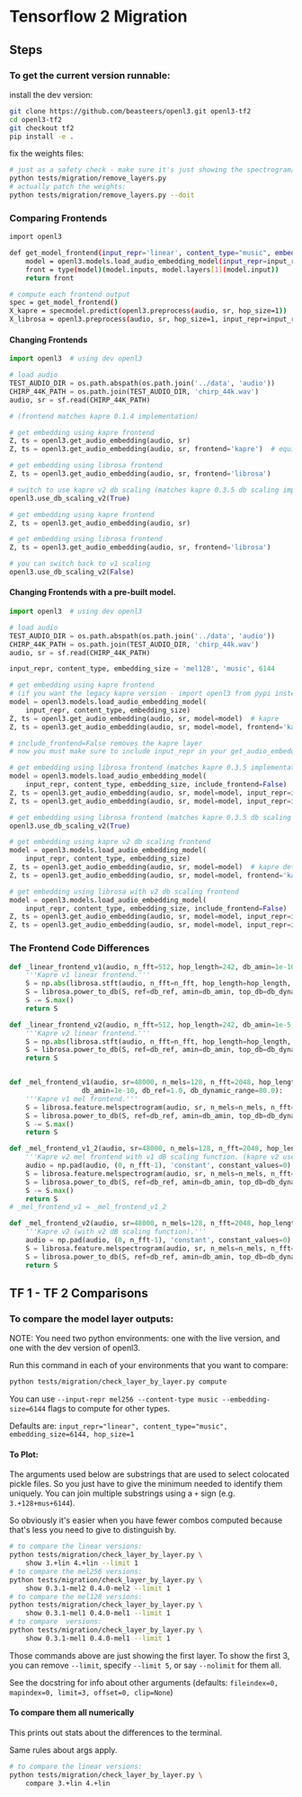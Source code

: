 # Tensorflow 2 Migration

## Steps

### To get the current version runnable:
install the dev version:
```bash
git clone https://github.com/beasteers/openl3.git openl3-tf2
cd openl3-tf2
git checkout tf2
pip install -e .
```
fix the weights files:
```bash
# just as a safety check - make sure it's just showing the spectrogram/melspectrogram weights:
python tests/migration/remove_layers.py
# actually patch the weights:
python tests/migration/remove_layers.py --doit
```

### Comparing Frontends

```bash
import openl3

def get_model_frontend(input_repr='linear', content_type="music", embedding_size=6144):
    model = openl3.models.load_audio_embedding_model(input_repr=input_repr, content_type=content_type, embedding_size=embedding_size)
    front = type(model)(model.inputs, model.layers[1](model.input))
    return front

# compute each frontend output
spec = get_model_frontend()
X_kapre = specmodel.predict(openl3.preprocess(audio, sr, hop_size=1))
X_librosa = openl3.preprocess(audio, sr, hop_size=1, input_repr=input_repr)
```

#### Changing Frontends
```python
import openl3  # using dev openl3

# load audio
TEST_AUDIO_DIR = os.path.abspath(os.path.join('../data', 'audio'))
CHIRP_44K_PATH = os.path.join(TEST_AUDIO_DIR, 'chirp_44k.wav')
audio, sr = sf.read(CHIRP_44K_PATH)

# (frontend matches kapre 0.1.4 implementation)

# get embedding using kapre frontend
Z, ts = openl3.get_audio_embedding(audio, sr)
Z, ts = openl3.get_audio_embedding(audio, sr, frontend='kapre')  # equivalent

# get embedding using librosa frontend
Z, ts = openl3.get_audio_embedding(audio, sr, frontend='librosa')

# switch to use kapre v2 db scaling (matches kapre 0.3.5 db scaling implementation)
openl3.use_db_scaling_v2(True)

# get embedding using kapre frontend
Z, ts = openl3.get_audio_embedding(audio, sr)

# get embedding using librosa frontend
Z, ts = openl3.get_audio_embedding(audio, sr, frontend='librosa')

# you can switch back to v1 scaling
openl3.use_db_scaling_v2(False)
```

#### Changing Frontends with a pre-built model.
```python
import openl3  # using dev openl3

# load audio
TEST_AUDIO_DIR = os.path.abspath(os.path.join('../data', 'audio'))
CHIRP_44K_PATH = os.path.join(TEST_AUDIO_DIR, 'chirp_44k.wav')
audio, sr = sf.read(CHIRP_44K_PATH)

input_repr, content_type, embedding_size = 'mel128', 'music', 6144

# get embedding using kapre frontend 
# (if you want the legacy kapre version - import openl3 from pypi instead)
model = openl3.models.load_audio_embedding_model(
    input_repr, content_type, embedding_size)
Z, ts = openl3.get_audio_embedding(audio, sr, model=model)  # kapre
Z, ts = openl3.get_audio_embedding(audio, sr, model=model, frontend='kapre')  # equivalent

# include_frontend=False removes the kapre layer
# now you must make sure to include input_repr in your get_audio_embedding call

# get embedding using librosa frontend (matches kapre 0.3.5 implementation)
model = openl3.models.load_audio_embedding_model(
    input_repr, content_type, embedding_size, include_frontend=False)
Z, ts = openl3.get_audio_embedding(audio, sr, model=model, input_repr=input_repr)  # librosa
Z, ts = openl3.get_audio_embedding(audio, sr, model=model, input_repr=input_repr, frontend='librosa')  # equivalent

# get embedding using librosa frontend (matches kapre 0.3.5 db scaling implementation)
openl3.use_db_scaling_v2(True)

# get embedding using kapre v2 db scaling frontend 
model = openl3.models.load_audio_embedding_model(
    input_repr, content_type, embedding_size)
Z, ts = openl3.get_audio_embedding(audio, sr, model=model)  # kapre determined by the model input shape
Z, ts = openl3.get_audio_embedding(audio, sr, model=model, frontend='kapre')  # equivalent

# get embedding using librosa with v2 db scaling frontend 
model = openl3.models.load_audio_embedding_model(
    input_repr, content_type, embedding_size, include_frontend=False)
Z, ts = openl3.get_audio_embedding(audio, sr, model=model, input_repr=input_repr)  # librosa, determined by the model input shape
Z, ts = openl3.get_audio_embedding(audio, sr, model=model, input_repr=input_repr, frontend='librosa')  # equivalent

```

### The Frontend Code Differences

```python
def _linear_frontend_v1(audio, n_fft=512, hop_length=242, db_amin=1e-10, db_ref=1.0, db_dynamic_range=80.0):
    '''Kapre v1 linear frontend.'''
    S = np.abs(librosa.stft(audio, n_fft=n_fft, hop_length=hop_length, center=False))
    S = librosa.power_to_db(S, ref=db_ref, amin=db_amin, top_db=db_dynamic_range)
    S -= S.max()
    return S

def _linear_frontend_v2(audio, n_fft=512, hop_length=242, db_amin=1e-5, db_ref=1.0, db_dynamic_range=80.0):
    '''Kapre v2 linear frontend.'''
    S = np.abs(librosa.stft(audio, n_fft=n_fft, hop_length=hop_length, center=False))
    S = librosa.power_to_db(S, ref=db_ref, amin=db_amin, top_db=db_dynamic_range)
    return S


def _mel_frontend_v1(audio, sr=48000, n_mels=128, n_fft=2048, hop_length=242, 
                  db_amin=1e-10, db_ref=1.0, db_dynamic_range=80.0):
    '''Kapre v1 mel frontend.'''
    S = librosa.feature.melspectrogram(audio, sr, n_mels=n_mels, n_fft=n_fft, hop_length=hop_length, center=True, power=1.0)
    S = librosa.power_to_db(S, ref=db_ref, amin=db_amin, top_db=db_dynamic_range)
    S -= S.max()
    return S

def _mel_frontend_v1_2(audio, sr=48000, n_mels=128, n_fft=2048, hop_length=242, db_amin=1e-10, db_ref=1.0, db_dynamic_range=80.0):
    '''Kapre v2 mel frontend with v1 dB scaling function. (kapre v2 uses right padding instead of center padding)'''
    audio = np.pad(audio, (0, n_fft-1), 'constant', constant_values=0)
    S = librosa.feature.melspectrogram(audio, sr, n_mels=n_mels, n_fft=n_fft, hop_length=hop_length, center=False, power=1.0)
    S = librosa.power_to_db(S, ref=db_ref, amin=db_amin, top_db=db_dynamic_range)
    S -= S.max()
    return S
# _mel_frontend_v1 = _mel_frontend_v1_2

def _mel_frontend_v2(audio, sr=48000, n_mels=128, n_fft=2048, hop_length=242, db_amin=1e-5, db_ref=1.0, db_dynamic_range=80.0):
    '''Kapre v2 (with v2 dB scaling function).'''
    audio = np.pad(audio, (0, n_fft-1), 'constant', constant_values=0)
    S = librosa.feature.melspectrogram(audio, sr, n_mels=n_mels, n_fft=n_fft, hop_length=hop_length, center=False, power=1.0)
    S = librosa.power_to_db(S, ref=db_ref, amin=db_amin, top_db=db_dynamic_range)
    return S
```

## TF 1 - TF 2 Comparisons

### To compare the model layer outputs:
NOTE: You need two python environments: one with the live version, and one with the dev version of openl3.

Run this command in each of your environments that you want to compare:
```bash
python tests/migration/check_layer_by_layer.py compute
```

You can use `--input-repr mel256 --content-type music --embedding-size=6144` flags to compute for other types.

Defaults are: `input_repr="linear", content_type="music", embedding_size=6144, hop_size=1`

#### To Plot:
The arguments used below are substrings that are used to select colocated pickle files. So you just have to give the minimum needed to identify them uniquely. You can join multiple substrings using a `+` sign (e.g. `3.+128+mus+6144`).

So obviously it's easier when you have fewer combos computed because that's less you need to give to distinguish by.

```bash
# to compare the linear versions:
python tests/migration/check_layer_by_layer.py \
    show 3.+lin 4.+lin --limit 1
# to compare the mel256 versions:
python tests/migration/check_layer_by_layer.py \
    show 0.3.1-mel2 0.4.0-mel2 --limit 1
# to compare the mel128 versions:
python tests/migration/check_layer_by_layer.py \
    show 0.3.1-mel1 0.4.0-mel1 --limit 1
# to compare  versions:
python tests/migration/check_layer_by_layer.py \
    show 0.3.1-mel1 0.4.0-mel1 --limit 1
```

Those commands above are just showing the first layer. To show the first 3, you can remove `--limit`, specify `--limit 5`, or say `--nolimit` for them all.

See the docstring for info about other arguments (defaults: `fileindex=0, mapindex=0, limit=3, offset=0, clip=None`)

#### To compare them all numerically
This prints out stats about the differences to the terminal.

Same rules about args apply.
```bash
# to compare the linear versions:
python tests/migration/check_layer_by_layer.py \
    compare 3.+lin 4.+lin
```
